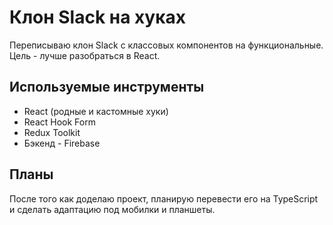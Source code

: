 # Клон Slack на хуках

Переписываю клон Slack с классовых компонентов на функциональные. Цель - лучше разобраться в React.

## Используемые инструменты
* React (родные и кастомные хуки)
* React Hook Form
* Redux Toolkit
* Бэкенд - Firebase

## Планы

После того как доделаю проект, планирую перевести его на TypeScript и сделать адаптацию под мобилки и планшеты.


